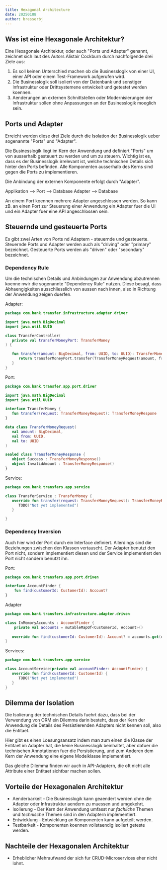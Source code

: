 ```yaml
---
title: Hexagonal Architecture
date: 20250108
author: bresserbj
---
```


## Was ist eine Hexagonale Architektur?

Eine Hexagonale Architektur, oder auch "Ports und Adapter" genannt, zeichnet sich laut des Autors Alistair Cockburn
durch nachfolgende drei Ziele aus:

1. Es soll keinen Unterschied machen ob die Businesslogik von einer UI, einer API oder einem Test-Framework aufgerufen wird.
2. Die Businesslogik soll isoliert von der Datenbank und sonstiger Infrastruktur oder Drittsystemene entwickelt und
   getestet werden koennen. 
3. Aenderungen an externen Schnittstellen oder Modernisierungen der Infrastruktur sollen ohne Anpassungen an der 
   Businesslogik moeglich sein.

## Ports und Adapter

Erreicht werden diese drei Ziele durch die Isolation der Businesslogik ueber sogenannte "Ports" und "Adapter".

Die Businesslogik liegt im Kern der Anwendung und definiert "Ports" um von ausserhalb gesteuert zu werden und um zu steuern.
Wichtig ist es, dass es der Businesslogik irrelevant ist, welche technischen Details sich hinter den Ports befinden.
Alle Komponenten ausserhalb des Kerns sind gegen die Ports zu implementieren.

Die Anbindung der externen Komponente erfolgt durch "Adapter".

Applikation --> Port --> Database Adapter --> Database

An einem Port koennen mehrere Adapter angeschlossen werden. So kann zB. an einen Port zur Steuerung einer Anwendung 
ein Adapter fuer die UI und ein Adapter fuer eine API angeschlossen sein.

## Steuernde und gesteuerte Ports

Es gibt zwei Arten von Ports nd Adaptern - steuernde und gesteuerte.
Steuernde Ports und Adapter werden auch als "driving" oder "primary" bezeichnet.
Gesteuerte Ports werden als "driven" oder "secondary" bezeichnet.

### Dependency Rule

Um die technischen Details und Anbindungen zur Anwendung abzutrennen koenne nwir die sogenannte "Dependency Rule" nutzen.
Diese besagt, dass Abhaengigkeiten ausschliesslich von aussen nach innen, also in Richtung der Anwendung zeigen duerfen.



Adapter:
```kotlin
package com.bank.transfer.infrastructure.adapter.driver

import java.math.BigDecimal
import java.util.UUID

class TransferController(
   private val transferMoneyPort: TransferMoney
) {

   fun transfer(amount: BigDecimal, from: UUID, to: UUID): TransferMoneyRespone {
      return transferMoneyPort.transfer(TransferMoneyRequest(amount, from, to))
   }
}
```
Port:
```kotlin
package com.bank.transfer.app.port.driver

import java.math.BigDecimal
import java.util.UUID

interface TransferMoney {
   fun transfer(request: TransferMoneyRequest): TransferMoneyRespone
}

data class TransferMoneyRequest(
   val amount: BigDecimal,
   val from: UUID,
   val to: UUID
)

sealed class TransferMoneyResponse {
   object Success : TransferMoneyResponse()
   object InvalidAmount : TransferMoneyResponse()
}
```

Service:
```kotlin
package com.bank.transfers.app.service

class TransferService : TransferMoney {
   override fun transfer(request: TransferMoneyRequest): TransferMoneyRespone {
      TODO("Not yet implemented")
   }

}
```

### Dependency Inversion

Auch hier wird der Port durch ein Interface definiert. Allerdings sind die Beziehungen zwischen den Klassen vertauscht.
Der Adapter benutzt den Port nicht, sondern implementiert diesen und der Service implementiert den Port nicht sondern
benutzt ihn.

Port:
```kotlin
package com.bank.transfers.app.port.driven

interface AccountFinder {
    fun find(customerId: CustomerId): Account?
}
```

Adapter
```kotlin
package com.bank.transfers.infrastructure.adapter.driven

class InMemoryAccounts : AccountFinder {
    private val accounts = mutableMapOf<CustomerId, Account>()
   
   override fun find(customerId: CustomerId): Account? = accounts.get(customerId)
}
```

Services:
```kotlin
package com.bank.transfers.app.service

class AccountService(private val accountFinder: AccountFinder) {
   override fun find(customerId: CustomerId) {
      TODO("Not yet implemented")
   }
}
```

## Dilemma der Isolation

Die Isolierung der technischen Details fuehrt dazu, dass bei der Verwendung von ORM ein Dilemma darin besteht, dass der 
Kern der Anwendung die Details des Persistierenden Adapters nicht kennen soll, also die Entitaet. 

Hier gibt es einen Loesungsansatz indem man zum einen die Klasse der Entitaet im Adapter hat, die keine Businesslogik
beinhaltet, aber dafuer die technischen Annotationen fuer die Persistierung, und zum Anderen dem Kern der Anwendung eine
eigene Modelklasse implementiert.

Das gleiche Dilemma finden wir auch in API-Adaptern, die oft nicht alle Attribute einer Entitaet sichtbar machen sollen.



## Vorteile der Hexagonalen Architektur

- Aenderbarkeit - Die Businesslogik kann geaendert werden ohne die Adapter oder Infrastruktur aendern zu muessen und umgekehrt.
- Isolierung - Der Kern der Anwendung umfasst nur _fachliche_ Themen und _technische_ Themen sind in den Adaptern implementiert.
- Entwicklung - Entwicklung an Komponenten kann aufgeteilt werden.
- Testbarkeit - Komponenten koennen vollstaendig isoliert geteste werden.

## Nachteile der Hexagonalen Architektur

- Erheblicher Mehraufwand der sich fur CRUD-Microservices eher nicht lohnt.